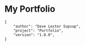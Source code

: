 # My Portfolio

```
{
    "author": "Dave Lexter Supsup",
    "project": "Portfolio",
    "version": "1.0.0",
}
```